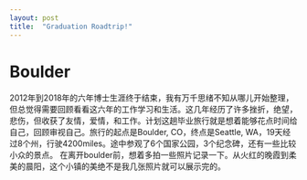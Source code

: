 ```yaml
---
layout: post
title:  "Graduation Roadtrip!"
---
```

# Boulder
2012年到2018年的六年博士生涯终于结束，我有万千思绪不知从哪儿开始整理，但总觉得需要回顾看看这六年的工作学习和生活。这几年经历了许多挫折，绝望，悲伤，但收获了友情，爱情，和工作。计划这趟毕业旅行就是想着能够花点时间给自己，回顾审视自己。旅行的起点是Boulder, CO，终点是Seattle, WA，19天经过8个州，行驶4200miles。途中参观了6个国家公园，3个纪念碑，还有一些比较小众的景点。
在离开boulder前，想着多拍一些照片记录一下。从火红的晚霞到柔美的晨阳，这个小镇的美绝不是我几张照片就可以展示完的。
